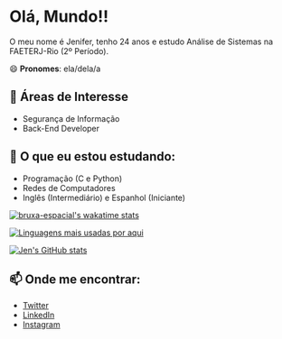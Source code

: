 # Olá, Mundo!! 

O meu nome é Jenifer, tenho 24 anos e estudo Análise de Sistemas na FAETERJ-Rio (2º Período). 

😄 **Pronomes**: ela/dela/a


## 🔭 Áreas de Interesse

 - Segurança de Informação
 - Back-End Developer


## 🌱 O que eu estou estudando:

 - Programação (C e Python)
 - Redes de Computadores
 - Inglês (Intermediário) e Espanhol (Iniciante)


<!--
**spaceWitch97/bruxa-espacial** is a ✨ _special_ ✨ repository because its `README.md` (this file) appears on your GitHub profile.

Here are some ideas to get you started:

- 🔭 I’m currently working on ...
- 🌱 I’m currently learning ...
- 👯 I’m looking to collaborate on ...
- 🤔 I’m looking for help with ...
- 💬 Ask me about ...
- 📫 How to reach me: ...
- 😄 Pronouns: ...
- ⚡ Fun fact: ...
-->

[![bruxa-espacial's wakatime stats](https://github-readme-stats.vercel.app/api/wakatime?username=c75fe7d8-b8bc-4f47-93fd-864654d618dd)](https://github.com/bruxa-espacial/github-readme-stats)

[![Linguagens mais usadas por aqui](https://github-readme-stats.vercel.app/api/top-langs/?username=bruxa-espacial&theme=synthwave&layout=compact)](https://github.com/bruxa-espacial/github-readme-stats)


[![Jen's GitHub stats](https://github-readme-stats.vercel.app/api?username=bruxa-espacial&theme=synthwave)](https://github.com/anuraghazra/github-readme-stats)


## 📫 Onde me encontrar:

 - [Twitter](https://twitter.com/bruxa_espacial)
 - [LinkedIn](https://www.linkedin.com/in/jen-angelo/)
 - [Instagram](https://www.instagram.com/bruxa_espacial/)

